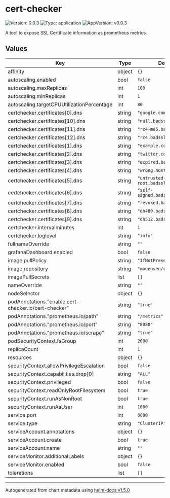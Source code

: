 # cert-checker

![Version: 0.0.3](https://img.shields.io/badge/Version-0.0.3-informational?style=flat-square) ![Type: application](https://img.shields.io/badge/Type-application-informational?style=flat-square) ![AppVersion: v0.0.3](https://img.shields.io/badge/AppVersion-v0.0.3-informational?style=flat-square)

A tool to expose SSL Certificate information as prometheus metrics.

## Values

| Key | Type | Default | Description |
|-----|------|---------|-------------|
| affinity | object | `{}` |  |
| autoscaling.enabled | bool | `false` |  |
| autoscaling.maxReplicas | int | `100` |  |
| autoscaling.minReplicas | int | `1` |  |
| autoscaling.targetCPUUtilizationPercentage | int | `80` |  |
| certchecker.certificates[0].dns | string | `"google.com"` |  |
| certchecker.certificates[10].dns | string | `"null.badssl.com"` |  |
| certchecker.certificates[11].dns | string | `"rc4-md5.badssl.com"` |  |
| certchecker.certificates[12].dns | string | `"rc4.badssl.com"` |  |
| certchecker.certificates[1].dns | string | `"example.com"` |  |
| certchecker.certificates[2].dns | string | `"twitter.com"` |  |
| certchecker.certificates[3].dns | string | `"expired.badssl.com"` |  |
| certchecker.certificates[4].dns | string | `"wrong.host.badssl.com"` |  |
| certchecker.certificates[5].dns | string | `"untrusted-root.badssl.com"` |  |
| certchecker.certificates[6].dns | string | `"self-signed.badssl.com"` |  |
| certchecker.certificates[7].dns | string | `"revoked.badssl.com"` |  |
| certchecker.certificates[8].dns | string | `"dh480.badssl.com"` |  |
| certchecker.certificates[9].dns | string | `"dh512.badssl.com"` |  |
| certchecker.intervalminutes | int | `1` |  |
| certchecker.loglevel | string | `"info"` |  |
| fullnameOverride | string | `""` |  |
| grafanaDashboard.enabled | bool | `false` |  |
| image.pullPolicy | string | `"IfNotPresent"` |  |
| image.repository | string | `"mogensen/cert-checker"` |  |
| imagePullSecrets | list | `[]` |  |
| nameOverride | string | `""` |  |
| nodeSelector | object | `{}` |  |
| podAnnotations."enable.cert-checker.io/cert-checker" | string | `"true"` |  |
| podAnnotations."prometheus.io/path" | string | `"/metrics"` |  |
| podAnnotations."prometheus.io/port" | string | `"8080"` |  |
| podAnnotations."prometheus.io/scrape" | string | `"true"` |  |
| podSecurityContext.fsGroup | int | `2000` |  |
| replicaCount | int | `1` |  |
| resources | object | `{}` |  |
| securityContext.allowPrivilegeEscalation | bool | `false` |  |
| securityContext.capabilities.drop[0] | string | `"ALL"` |  |
| securityContext.privileged | bool | `false` |  |
| securityContext.readOnlyRootFilesystem | bool | `true` |  |
| securityContext.runAsNonRoot | bool | `true` |  |
| securityContext.runAsUser | int | `1000` |  |
| service.port | int | `8080` |  |
| service.type | string | `"ClusterIP"` |  |
| serviceAccount.annotations | object | `{}` |  |
| serviceAccount.create | bool | `true` |  |
| serviceAccount.name | string | `""` |  |
| serviceMonitor.additionalLabels | object | `{}` |  |
| serviceMonitor.enabled | bool | `false` |  |
| tolerations | list | `[]` |  |

----------------------------------------------
Autogenerated from chart metadata using [helm-docs v1.5.0](https://github.com/norwoodj/helm-docs/releases/v1.5.0)
